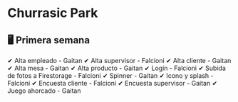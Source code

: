 # Churrasic Park

## 🖥 Primera semana 
✔ Alta empleado - Gaitan
✔ Alta supervisor - Falcioni
✔ Alta cliente - Gaitan
✔ Alta mesa - Gaitan
✔ Alta producto - Gaitan
✔ Login - Falcioni
✔ Subida de fotos a Firestorage - Falcioni
✔ Spinner - Gaitan
✔ Icono y splash - Falcioni
✔ Encuesta cliente - Falcioni
✔ Encuesta supervisor - Gaitan
✔ Juego ahorcado - Gaitan